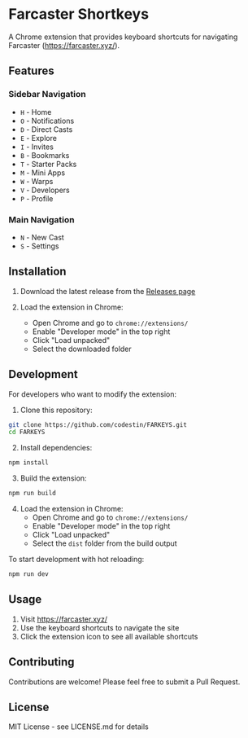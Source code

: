 # Farcaster Shortkeys

A Chrome extension that provides keyboard shortcuts for navigating Farcaster (https://farcaster.xyz/).

## Features

### Sidebar Navigation
- `H` - Home
- `O` - Notifications
- `D` - Direct Casts
- `E` - Explore
- `I` - Invites
- `B` - Bookmarks
- `T` - Starter Packs
- `M` - Mini Apps
- `W` - Warps
- `V` - Developers
- `P` - Profile

### Main Navigation
- `N` - New Cast
- `S` - Settings

## Installation

1. Download the latest release from the [Releases page](https://github.com/codestin/FARKEYS/releases)

2. Load the extension in Chrome:
   - Open Chrome and go to `chrome://extensions/`
   - Enable "Developer mode" in the top right
   - Click "Load unpacked"
   - Select the downloaded folder

## Development

For developers who want to modify the extension:

1. Clone this repository:
```bash
git clone https://github.com/codestin/FARKEYS.git
cd FARKEYS
```

2. Install dependencies:
```bash
npm install
```

3. Build the extension:
```bash
npm run build
```

4. Load the extension in Chrome:
   - Open Chrome and go to `chrome://extensions/`
   - Enable "Developer mode" in the top right
   - Click "Load unpacked"
   - Select the `dist` folder from the build output

To start development with hot reloading:
```bash
npm run dev
```

## Usage

1. Visit https://farcaster.xyz/
2. Use the keyboard shortcuts to navigate the site
3. Click the extension icon to see all available shortcuts

## Contributing

Contributions are welcome! Please feel free to submit a Pull Request.

## License

MIT License - see LICENSE.md for details
